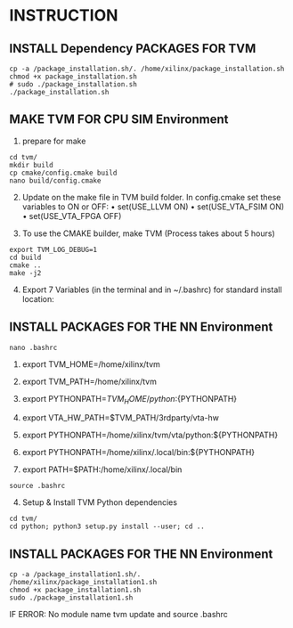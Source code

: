 # INSTRUCTION
## INSTALL Dependency PACKAGES FOR TVM
```
cp -a /package_installation.sh/. /home/xilinx/package_installation.sh
chmod +x package_installation.sh
# sudo ./package_installation.sh
./package_installation.sh

```

## MAKE TVM FOR CPU SIM Environment
1. prepare for make
```
cd tvm/
mkdir build
cp cmake/config.cmake build
nano build/config.cmake
```

2. Update on the make file in TVM build folder. In config.cmake set these variables to ON or OFF:
• set(USE_LLVM ON)
• set(USE_VTA_FSIM ON)
• set(USE_VTA_FPGA OFF)

3. To use the CMAKE builder, make TVM (Process takes about 5 hours)
```
export TVM_LOG_DEBUG=1
cd build
cmake ..
make -j2
```


4. Export 7 Variables (in the terminal and in ~/.bashrc) for standard install location:

## INSTALL PACKAGES FOR THE NN Environment
```
nano .bashrc

```
1. export TVM_HOME=/home/xilinx/tvm
2. export TVM_PATH=/home/xilinx/tvm
3. export PYTHONPATH=$TVM_HOME/python:${PYTHONPATH}
4. export VTA_HW_PATH=$TVM_PATH/3rdparty/vta-hw
5. export PYTHONPATH=/home/xilinx/tvm/vta/python:${PYTHONPATH}

6. export PYTHONPATH=/home/xilinx/.local/bin:${PYTHONPATH}
7. export PATH=$PATH:/home/xilinx/.local/bin

```
source .bashrc

```
4. Setup & Install TVM Python dependencies
```
cd tvm/
cd python; python3 setup.py install --user; cd ..
```
   
## INSTALL PACKAGES FOR THE NN Environment
```
cp -a /package_installation1.sh/. /home/xilinx/package_installation1.sh
chmod +x package_installation1.sh
sudo ./package_installation1.sh

```

IF ERROR: No module name tvm
update and source .bashrc
